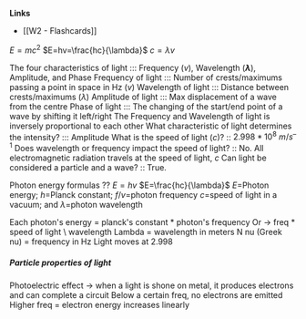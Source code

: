 **Links**
- [[W2 - Flashcards]]

$E=mc^{2}$
$E=hv=\frac{hc}{\lambda}$
$c=\lambda v$

The four characteristics of light ::: Frequency ($v$), Wavelength (**$\lambda$**), Amplitude, and Phase
Frequency of light ::: Number of crests/maximums passing a point in space in Hz ($v$)
Wavelength of light ::: Distance between crests/maximums ($\lambda$)
Amplitude of light ::: Max displacement of a wave from the centre
Phase of light ::: The changing of the start/end point of a wave by shifting it left/right
The Frequency and Wavelength of light is inversely proportional to each other
What characteristic of light determines the intensity? ::: Amplitude
What is the speed of light ($c$)? :: $2.998*10{^8}$ $m/s^{–1}$
Does wavelength or frequency impact the speed of light? :: No. All electromagnetic radiation travels at the speed of light, $c$
Can light be considered a particle and a wave? :: True.

Photon energy formulas
??
$E=hv$
$E=\frac{hc}{\lambda}$
$E$=Photon energy; $h$=Planck constant; $f/v$=photon frequency
$c$=speed of light in a vacuum; and $\lambda$=photon wavelength

Each photon's energy = planck's constant \* photon's frequency
Or -> freq * speed of light \\ wavelength
Lambda = wavelength in meters
N nu (Greek nu) = frequency in Hz
Light moves at 2.998
##### Particle properties of light
Photoelectric effect -> when a light is shone on metal, it produces electrons and can complete a circuit
Below a certain freq, no electrons are emitted
Higher freq = electron energy increases linearly